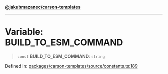 [**@jakubmazanec/carson-templates**](../README.md)

---

# Variable: BUILD_TO_ESM_COMMAND

> `const` **BUILD_TO_ESM_COMMAND**: `string`

Defined in:
[packages/carson-templates/source/constants.ts:189](https://github.com/jakubmazanec/tools/blob/0373298af23ca7b778987184cd6fcccd21ae54be/packages/carson-templates/source/constants.ts#L189)
